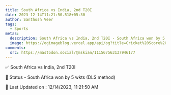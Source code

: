 ```yaml
---
title: South Africa vs India, 2nd T20I
date: 2023-12-14T11:21:50.518+05:30
author: Santhosh Veer
tags:
  - Sports
metas:
  description: South Africa vs India, 2nd T20I - South Africa won by 5 wkts (DLS method) 
  image: https://ogimageblog.vercel.app/api/og?title=Cricket%20Score%20%F0%9F%8F%8F
comments:
  src: https://mastodon.social/@mskian/111567563137946177
---
```


✅ South Africa vs India, 2nd T20I

📑 Status - South Africa won by 5 wkts (DLS method) 

<!--more-->

📝 Last Updated on : 12/14/2023, 11:21:50 AM
